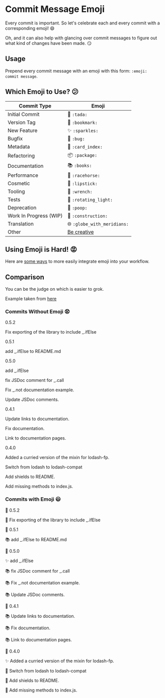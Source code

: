 # Commit Message Emoji

Every commit is important.
So let's celebrate each and every commit with a corresponding emoji! :smile:

Oh, and it can also help with glancing over commit messages to figure out
what kind of changes have been made. :smirk:

## Usage

Prepend every commit message with an emoji with this form:
`:emoji: commit message`.

## Which Emoji to Use? :confused:

Commit Type | Emoji
----------  | -------------
Initial Commit | :tada: `:tada:`
Version Tag | :bookmark: `:bookmark:`
New Feature | :sparkles: `:sparkles:`
Bugfix | :bug: `:bug:`
Metadata | :card_index: `:card_index:`
Refactoring | :package: `:package:`
Documentation | :books: `:books:`
Performance | :racehorse: `:racehorse:`
Cosmetic | :lipstick: `:lipstick:`
Tooling | :wrench: `:wrench:`
Tests | :rotating_light: `:rotating_light:`
Deprecation | :poop: `:poop:`
Work In Progress (WIP) | :construction: `:construction:`
Translation | :globe_with_meridians: `:globe_with_meridians:`
Other | [Be creative](http://www.emoji-cheat-sheet.com/)

## Using Emoji is Hard! :rage:

Here are [some ways](INTEGRATIONS.md) to more easily integrate emoji into your workflow.

## Comparison

You can be the judge on which is easier to grok.

Example taken from [here](https://github.com/dannyfritz/funcdash/commits/master)

### Commits Without Emoji :anguished:

0.5.2

Fix exporting of the library to include _.ifElse

0.5.1

add _.ifElse to README.md

0.5.0

add _.ifElse

fix JSDoc comment for _.call

Fix _.not documentation example.

Update JSDoc comments.

0.4.1

Update links to documentation.

Fix documentation.

Link to documentation pages.

0.4.0

Added a curried version of the mixin for lodash-fp.

Switch from lodash to lodash-compat

Add shields to README.

Add missing methods to index.js.

### Commits with Emoji :smiley:

:bookmark: 0.5.2

:bug: Fix exporting of the library to include _.ifElse

:bookmark: 0.5.1

:books: add _.ifElse to README.md

:bookmark: 0.5.0

:sparkles: add _.ifElse

:books: fix JSDoc comment for _.call

:books: Fix _.not documentation example.

:books: Update JSDoc comments.

:bookmark: 0.4.1

:books: Update links to documentation.

:books: Fix documentation.

:books: Link to documentation pages.

:bookmark: 0.4.0

:sparkles: Added a curried version of the mixin for lodash-fp.

:card_index: Switch from lodash to lodash-compat

:card_index: Add shields to README.

:bug: Add missing methods to index.js.
